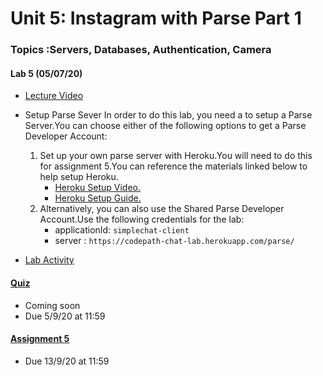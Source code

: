 Unit 5: Instagram with Parse Part 1
===

### Topics :Servers, Databases, Authentication, Camera

#### Lab 5 (05/07/20)

* [Lecture Video ](https://youtu.be/xY3JVGG0WVE)
     
* Setup Parse Sever
     In order to do this lab, you need a to setup a Parse Server.You can choose either of the following options to get a Parse Developer Account: 
    1. Set up your own parse server with Heroku.You will need to do this for assignment 5.You can reference the materials linked below to help setup Heroku.
        * [Heroku Setup Video.](https://www.youtube.com/watch?v=rN97f917hLs&list=PLrT2tZ9JRrf74emXdHwSG6Q46-DEvuNA6&index=4&t=0s)  
        * [Heroku Setup Guide.](https://guides.codepath.org/android/Configuring-a-Parse-Server#setting-a-new-parse-server%5D)        
    2.  Alternatively, you can also use the Shared Parse Developer Account.Use the following credentials for the lab:
        * applicationId: `simplechat-client`
        * server : `https://codepath-chat-lab.herokuapp.com/parse/`     
* [Lab Activity ](https://courses.codepath.com/courses/android_university/unit/5#!exercises)


#### [Quiz](https://forms.gle/idGtAyb1QpTf7Njy7)
* Coming soon 
* Due 5/9/20 at 11:59

#### [Assignment 5](https://courses.codepath.com/courses/android_university/unit/5#!assignment)
* Due 13/9/20 at 11:59


    
    


